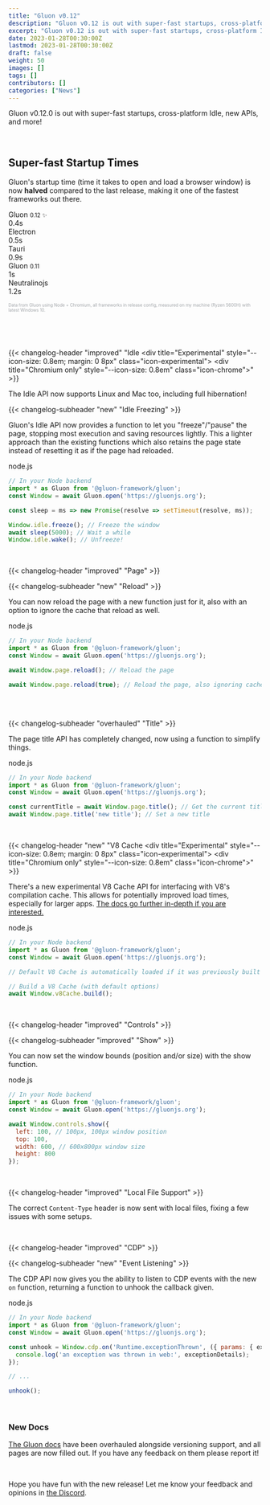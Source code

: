 ```yaml
---
title: "Gluon v0.12"
description: "Gluon v0.12 is out with super-fast startups, cross-platform Idle, new APIs, and more!"
excerpt: "Gluon v0.12 is out with super-fast startups, cross-platform Idle, new APIs, and more!"
date: 2023-01-28T00:30:00Z
lastmod: 2023-01-28T00:30:00Z
draft: false
weight: 50
images: []
tags: []
contributors: []
categories: ["News"]
---
```


Gluon v0.12.0 is out with super-fast startups, cross-platform Idle, new APIs, and more!

<br>

## Super-fast Startup Times

Gluon's startup time (time it takes to open and load a browser window) is now **halved** compared to the last release, making it one of the fastest frameworks out there.

<div class="chart">
<div>
<span>Gluon <small>0.12 ✨</small></span>
<div class="glow" style="--glow-hue: 320; width: calc((100% - 140px) * 0.33)">0.4s</div>
</div>
<div>
<span>Electron</span>
<div style="width: calc((100% - 140px) * 0.41)">0.5s</div>
</div>
<div>
<span>Tauri</span>
<div style="width: calc((100% - 140px) * 0.75)">0.9s</div>
</div>
<div>
<span>Gluon <small>0.11</small></span>
<div style="--glow-hue: 320; width: calc((100% - 140px) * 0.83)">1s</div>
</div>
<div>
<span>Neutralinojs</span>
<div style="width: calc((100% - 140px) * 1)">1.2s</div>
</div>
</div>

<small style="color: #a0a4a8; font-size: 0.6em">Data from Gluon using Node + Chromium, all frameworks in release config, measured on my machine (Ryzen 5600H) with latest Windows 10.</small>

<div style="margin-bottom: 40px"></div>

<br>

{{< changelog-header "improved" "Idle <div title=\"Experimental\" style=\"--icon-size: 0.8em; margin: 0 8px\" class=\"icon-experimental\"></div> <div title=\"Chromium only\" style=\"--icon-size: 0.8em\" class=\"icon-chrome\"></div>" >}}

The Idle API now supports Linux and Mac too, including full hibernation!

{{< changelog-subheader "new" "Idle Freezing" >}}

Gluon's Idle API now provides a function to let you "freeze"/"pause" the page, stopping most execution and saving resources lightly. This a lighter approach than the existing functions which also retains the page state instead of resetting it as if the page had reloaded.

<div class="glow" style="--glow-hue: 320">
<div class="filename">node.js</div>

```js
// In your Node backend
import * as Gluon from '@gluon-framework/gluon';
const Window = await Gluon.open('https://gluonjs.org');

const sleep = ms => new Promise(resolve => setTimeout(resolve, ms));

Window.idle.freeze(); // Freeze the window
await sleep(5000); // Wait a while
Window.idle.wake(); // Unfreeze!
```

</div>

<br>

{{< changelog-header "improved" "Page" >}}

{{< changelog-subheader "new" "Reload" >}}

You can now reload the page with a new function just for it, also with an option to ignore the cache that reload as well.

<div class="glow" style="--glow-hue: 320">
<div class="filename">node.js</div>

```js
// In your Node backend
import * as Gluon from '@gluon-framework/gluon';
const Window = await Gluon.open('https://gluonjs.org');

await Window.page.reload(); // Reload the page

await Window.page.reload(true); // Reload the page, also ignoring cache for it
```

</div>

<div style="margin-bottom: 60px"></div>

{{< changelog-subheader "overhauled" "Title" >}}

The page title API has completely changed, now using a function to simplify things.

<div class="glow" style="--glow-hue: 320">
<div class="filename">node.js</div>

```js
// In your Node backend
import * as Gluon from '@gluon-framework/gluon';
const Window = await Gluon.open('https://gluonjs.org');

const currentTitle = await Window.page.title(); // Get the current title
await Window.page.title('new title'); // Set a new title
```

</div>

<br>

{{< changelog-header "new" "V8 Cache <div title=\"Experimental\" style=\"--icon-size: 0.8em; margin: 0 8px\" class=\"icon-experimental\"></div> <div title=\"Chromium only\" style=\"--icon-size: 0.8em\" class=\"icon-chrome\"></div>" >}}

There's a new experimental V8 Cache API for interfacing with V8's compilation cache. This allows for potentially improved load times, especially for larger apps. [The docs go further in-depth if you are interested.](/docs/window-api/v8-cache/)

<div class="glow" style="--glow-hue: 320">
<div class="filename">node.js</div>

```js
// In your Node backend
import * as Gluon from '@gluon-framework/gluon';
const Window = await Gluon.open('https://gluonjs.org');

// Default V8 Cache is automatically loaded if it was previously built

// Build a V8 Cache (with default options)
await Window.v8Cache.build();
```

</div>

<br>

{{< changelog-header "improved" "Controls" >}}

{{< changelog-subheader "improved" "Show" >}}

You can now set the window bounds (position and/or size) with the show function.

<div class="glow" style="--glow-hue: 320">
<div class="filename">node.js</div>

```js
// In your Node backend
import * as Gluon from '@gluon-framework/gluon';
const Window = await Gluon.open('https://gluonjs.org');

await Window.controls.show({
  left: 100, // 100px, 100px window position
  top: 100,
  width: 600, // 600x800px window size
  height: 800
});
```

</div>

<br>

{{< changelog-header "improved" "Local File Support" >}}

The correct `Content-Type` header is now sent with local files, fixing a few issues with some setups.

<br>

{{< changelog-header "improved" "CDP" >}}

{{< changelog-subheader "new" "Event Listening" >}}

The CDP API now gives you the ability to listen to CDP events with the new `on` function, returning a function to unhook the callback given.

<div class="glow" style="--glow-hue: 320">
<div class="filename">node.js</div>

```js
// In your Node backend
import * as Gluon from '@gluon-framework/gluon';
const Window = await Gluon.open('https://gluonjs.org');

const unhook = Window.cdp.on('Runtime.exceptionThrown', ({ params: { exceptionDetails } }) => {
  console.log('an exception was thrown in web:', exceptionDetails);
});

// ...

unhook();
```

</div>

<br>

### New Docs

[The Gluon docs](/docs/guide/introduction/) have been overhauled alongside versioning support, and all pages are now filled out. If you have any feedback on them please report it!

<br>

Hope you have fun with the new release! Let me know your feedback and opinions in [the Discord](https://discord.com/invite/RFtUCA8fST).
